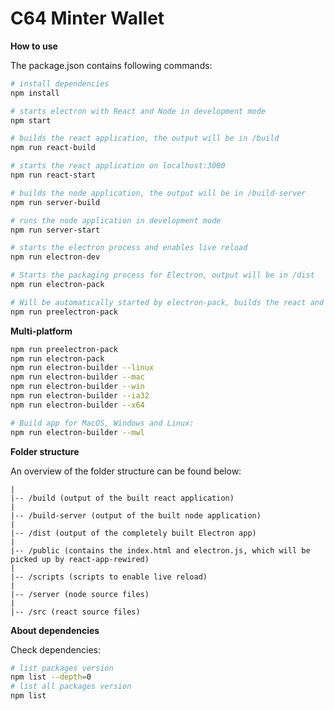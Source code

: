 # C64 Minter Wallet


**How to use**

The package.json contains following commands:

```bash
# install dependencies
npm install

# starts electron with React and Node in development mode
npm start

# builds the react application, the output will be in /build
npm run react-build

# starts the react application on localhost:3000
npm run react-start

# builds the node application, the output will be in /build-server
npm run server-build

# runs the node application in development mode
npm run server-start

# starts the electron process and enables live reload
npm run electron-dev

# Starts the packaging process for Electron, output will be in /dist
npm run electron-pack

# Will be automatically started by electron-pack, builds the react and node applications
npm run preelectron-pack
```

**Multi-platform**

```bash
npm run preelectron-pack
npm run electron-pack
npm run electron-builder --linux
npm run electron-builder --mac
npm run electron-builder --win
npm run electron-builder --ia32
npm run electron-builder --x64

# Build app for MacOS, Windows and Linux:
npm run electron-builder --mwl
```

**Folder structure**

An overview of the folder structure can be found below:

```
|
|-- /build (output of the built react application)
|
|-- /build-server (output of the built node application)
|
|-- /dist (output of the completely built Electron app)
|
|-- /public (contains the index.html and electron.js, which will be picked up by react-app-rewired)
|
|-- /scripts (scripts to enable live reload)
|
|-- /server (node source files)
|
|-- /src (react source files)
```

**About dependencies**

Check dependencies:

```bash
# list packages version
npm list --depth=0
# list all packages version
npm list
```